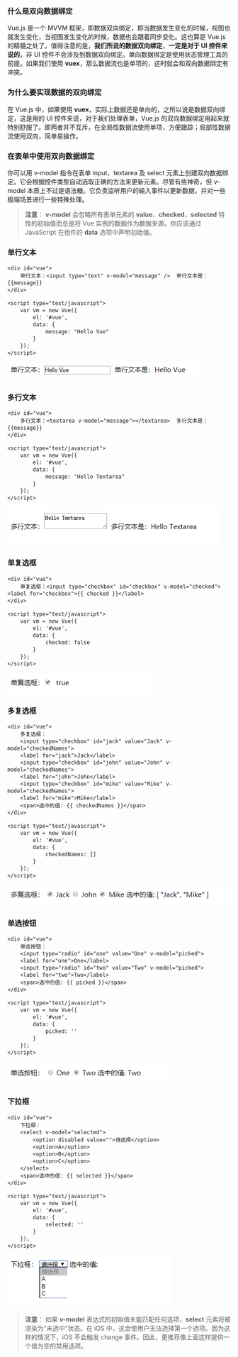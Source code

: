 ### 什么是双向数据绑定

Vue.js 是一个 MVVM 框架，即数据双向绑定，即当数据发生变化的时候，视图也就发生变化，当视图发生变化的时候，数据也会跟着同步变化。这也算是 Vue.js 的精髓之处了。值得注意的是，**我们所说的数据双向绑定**，**一定是对于 UI 控件来说的**，非 UI 控件不会涉及到数据双向绑定。单向数据绑定是使用状态管理工具的前提。如果我们使用 **vuex**，那么数据流也是单项的，这时就会和双向数据绑定有冲突。

### 为什么要实现数据的双向绑定

在 Vue.js 中，如果使用 **vuex**，实际上数据还是单向的，之所以说是数据双向绑定，这是用的 UI 控件来说，对于我们处理表单，Vue.js 的双向数据绑定用起来就特别舒服了。即两者并不互斥，在全局性数据流使用单项，方便跟踪；局部性数据流使用双向，简单易操作。

### 在表单中使用双向数据绑定

你可以用 v-model 指令在表单 input、textarea 及 select 元素上创建双向数据绑定。它会根据控件类型自动选取正确的方法来更新元素。尽管有些神奇，但 v-model 本质上不过是语法糖。它负责监听用户的输入事件以更新数据，并对一些极端场景进行一些特殊处理。

> **注意**： **v-model** 会忽略所有表单元素的 **value**、**checked**、**selected** 特性的初始值而总是将 Vue 实例的数据作为数据来源。你应该通过 JavaScript 在组件的 **data** 选项中声明初始值。

### 单行文本

```
<div id="vue">
    单行文本：<input type="text" v-model="message" />  单行文本是：{{message}}
</div>
```

```
<script type="text/javascript">
    var vm = new Vue({
        el: '#vue',
        data: {
            message: "Hello Vue"
        }
    });
</script>
```

![](../img/10-00000022.png)

### 多行文本

```
<div id="vue">
    多行文本：<textarea v-model="message"></textarea>  多行文本是：{{message}}
</div>
```

```
<script type="text/javascript">
    var vm = new Vue({
        el: '#vue',
        data: {
            message: "Hello Textarea"
        }
    });
</script>
```

![](../img/10-00000023.png)

### 单复选框

```
<div id="vue">
    单复选框：<input type="checkbox" id="checkbox" v-model="checked">  <label for="checkbox">{{ checked }}</label>
</div>
```

```
<script type="text/javascript">
    var vm = new Vue({
        el: '#vue',
        data: {
            checked: false
        }
    });
</script>
```

![](../img/10-00000024.png)

### 多复选框

```
<div id="vue">
    多复选框：
    <input type="checkbox" id="jack" value="Jack" v-model="checkedNames">
    <label for="jack">Jack</label>
    <input type="checkbox" id="john" value="John" v-model="checkedNames">
    <label for="john">John</label>
    <input type="checkbox" id="mike" value="Mike" v-model="checkedNames">
    <label for="mike">Mike</label>
    <span>选中的值: {{ checkedNames }}</span>
</div>
```

```
<script type="text/javascript">
    var vm = new Vue({
        el: '#vue',
        data: {
            checkedNames: []
        }
    });
</script>
```

![](../img/10-00000025.png)

### 单选按钮

```
<div id="vue">
    单选按钮：
    <input type="radio" id="one" value="One" v-model="picked">
    <label for="one">One</label>
    <input type="radio" id="two" value="Two" v-model="picked">
    <label for="two">Two</label>
    <span>选中的值: {{ picked }}</span>
</div>
```

```
<script type="text/javascript">
    var vm = new Vue({
        el: '#vue',
        data: {
            picked: ''
        }
    });
</script>
```

![](../img/10-00000026.png)

### 下拉框

```
<div id="vue">
    下拉框：
    <select v-model="selected">
        <option disabled value="">请选择</option>
        <option>A</option>
        <option>B</option>
        <option>C</option>
    </select>
    <span>选中的值: {{ selected }}</span>
</div>
```

```
<script type="text/javascript">
    var vm = new Vue({
        el: '#vue',
        data: {
            selected: ''
        }
    });
</script>
```

![](../img/10-00000027.png)

> **注意**： 如果 **v-model** 表达式的初始值未能匹配任何选项，**select** 元素将被渲染为“未选中”状态。在 iOS 中，这会使用户无法选择第一个选项。因为这样的情况下，iOS 不会触发 change 事件。因此，更推荐像上面这样提供一个值为空的禁用选项。
